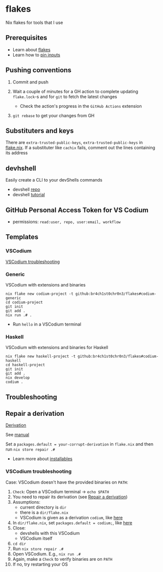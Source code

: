 # flakes

Nix flakes for tools that I use

## Prerequisites

- Learn about [flakes](https://github.com/br4ch1st0chr0n3/the-little-things#flakes)
- Learn how to [pin inputs](https://nixos.org/manual/nix/unstable/command-ref/new-cli/nix3-flake.html#flake-references)

## Pushing conventions

1. Commit and push

1. Wait a couple of minutes for a GH action to complete updating `flake.lock`-s and for `git` to fetch the latest changes
   - Check the action's progress in the `GitHub Actions` extension

1. `git rebase` to get your changes from GH

## Substituters and keys

There are `extra-trusted-public-keys`, `extra-trusted-public-keys` in [flake.nix](./flake.nix). If a substituter like `cachix` fails, comment out the lines containing its address

## devhshell

Easily create a CLI to your devShells commands

- devshell [repo](https://github.com/numtide/devshell)
- devshell [tutorial](https://yuanwang.ca/posts/getting-started-with-flakes.html#numtidedevshell)

## GitHub Personal Access Token for VS Codium

- permissions: `read:user, repo, user:email, workflow`

## Templates

### VSCodium

[VSCodium troubleshooting](#vscodium-troubleshooting)

### Generic

VSCodium with extensions and binaries

   ```console
   nix flake new codium-project -t github:br4ch1st0chr0n3/flakes#codium-generic
   cd codium-project
   git init
   git add .
   nix run .# .
   ```

- Run `hello` in a VSCodium terminal

### Haskell

VSCodium with extensions and binaries for Haskell

   ```console
   nix flake new haskell-project -t github:br4ch1st0chr0n3/flakes#codium-haskell
   cd haskell-project
   git init
   git add .
   nix develop
   codium .
   ```

## Troubleshooting

## Repair a derivation

[Derivation](https://nixos.org/manual/nix/unstable/language/derivations.html?highlight=derivation#derivations)

See [manual](https://nixos.org/manual/nix/stable/command-ref/new-cli/nix3-store-repair.html)

Set a  `packages.default = your-corrupt-derivation` in `flake.nix` and then run `nix store repair .#`
   - Learn more about [installables](https://nixos.org/manual/nix/stable/command-ref/new-cli/nix.html?highlight=installable#installables)

### VSCodium troubleshooting

Case: VSCodium doesn't have the provided binaries on `PATH`:

   1. `Check`: Open a VSCodium terminal -> `echo $PATH`
   1. You need to repair its derivation (see [Repair a derivation](#repair-a-derivation))
   1. Assumptions: 
      - current directory is `dir`
      - there is a `dir/flake.nix`
      - VSCodium is given as a derivation `codium`, like [here](https://github.com/br4ch1st0chr0n3/flakes/blob/53b2e4d8bb5fb34c50da1b45f06622bffdb9b7bf/templates/codium/generic/flake.nix#L25)
   1. In `dir/flake.nix`, set `packages.default = codium;`, like [here](https://github.com/br4ch1st0chr0n3/flakes/blob/53b2e4d8bb5fb34c50da1b45f06622bffdb9b7bf/templates/codium/generic/flake.nix#L37)
   1. Close:
      - devshells with this VSCodium
      - VSCodium itself
   1. `cd dir`
   1. Run `nix store repair .#`
   1. Open VSCodium. E.g., `nix run .#`
   1. Again, make a `Check` to verify binaries are on `PATH`
   1. If no, try restarting your OS

